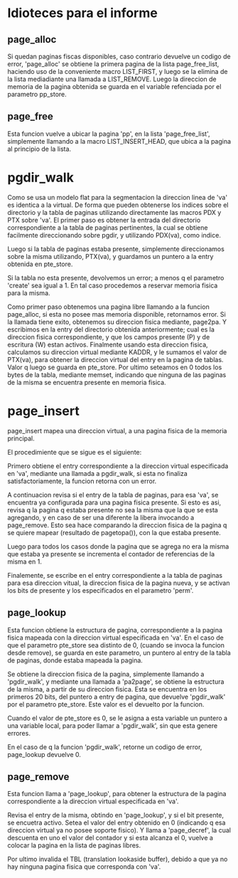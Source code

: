 # Idioteces para el informe #

## page\_alloc ##

Si quedan paginas fiscas disponibles, caso contrario devuelve un codigo de error, 'page\_alloc' se obtiene la primera pagina de la lista page\_free\_list, haciendo uso de la conveniente macro LIST\_FIRST, y luego se la elimina de la lista mediadiante una llamada a LIST\_REMOVE.
Luego la direccion de memoria de la pagina obtenida se guarda en el variable refenciada por el parametro pp\_store.


## page\_free ##

Esta funcion vuelve a ubicar la pagina 'pp', en la lista 'page\_free\_list', simplemente llamando a la macro LIST\_INSERT\_HEAD, que ubica a la pagina al principio de la lista.


# pgdir\_walk #

Como se usa un modelo flat para la segmentacion la direccion linea de 'va' es identica a la virtual.
De forma que pueden obtenerse los indices sobre el directorio y la tabla de paginas utilizando directamente las macros PDX y PTX sobre 'va'.
El primer paso es obtener la entrada del directorio correspondiente a la tabla de paginas pertinentes, la cual se obtiene facilmente direccionando sobre pgdir, y utilizando PDX(va), como indice.

Luego si la tabla de paginas estaba presente, simplemente direccionamos sobre la misma utilizando, PTX(va), y guardamos un puntero a la entry obtenida en pte\_store.

Si la tabla no esta presente, devolvemos un error; a menos q el parametro 'create' sea igual a 1. En tal caso procedemos a reservar memoria fisica para la misma.

Como primer paso obtenemos una pagina libre llamando a la funcion page\_alloc, si esta no posee mas memoria disponible, retornamos error.
Si la llamada tiene exito, obtenemos su direccion fisica mediante, page2pa. Y escribimos en la entry del directorio obtenida anteriormente; cual es la direccion fisica correspondiente, y que los campos presente (P) y de escritura (W) estan activos.
Finalmente usando esta direccion fisica, calculamos su direccion virtual mediante KADDR, y le sumamos el valor de PTX(va), para obtener la direccion virtual del entry en la pagina de tablas. Valor q luego se guarda en pte\_store.
Por ultimo seteamos en 0 todos los bytes de la tabla, mediante memset, indicando que ninguna de las paginas de la misma se encuentra presente en memoria fisica.


# page\_insert #

page\_insert mapea una direccion virtual, a una pagina fisica de la memoria principal.

El procedimiente que se sigue es el siguiente:

Primero obtiene el entry correspondiente a la direccion virtual especificada en 'va', mediante una llamada a pgdir\_walk, si esta no finaliza satisfactoriamente, la funcion retorna con un error.

A continuacion revisa si el entry de la tabla de paginas, para esa 'va', se encuentra ya configurada para una pagina fisica presente.
Si esto es asi, revisa q la pagina q estaba presente no sea la misma que la que se esta agregando, y en caso de ser una diferente la libera invocando a page\_remove. Esto sea hace comparando la direccion fisica de la pagina q se quiere mapear (resultado de pagetopa()), con la que estaba presente.

Luego para todos los casos donde la pagina que se agrega no era la misma que estaba ya presente se incrementa el contador de referencias de la misma en 1.

Finalemente, se escribe en el entry correspondiente a la tabla de paginas para esa direccion vitual, la direccion fisica de la pagina nueva, y se activan los bits de presente y los especificados en el parametro 'perm'.


## page\_lookup ##

Esta funcion obtiene la estructura de pagina, correspondiente a la pagina fisica mapeada con la direccion virtual especificada en 'va'.
En el caso de que el parametro pte\_store sea distinto de 0, (cuando se invoca la funcion desde remove), se guarda en este parametro, un puntero al entry de la tabla de paginas, donde estaba mapeada la pagina.

Se obtiene la direccion fisica de la pagina, simplemente llamando a 'pgdir\_walk', y mediante una llamada a 'pa2page', se obtiene la estructura de la misma, a partir de su direccion fisica. Esta se encuentra en los primeros 20 bits, del puntero a entry de pagina, que devuelve 'pgdir\_walk' por el parametro pte\_store. Este valor es el devuelto por la funcion.

Cuando el valor de pte\_store es 0, se le asigna a esta variable un puntero a una variable local, para poder llamar a 'pgdir\_walk', sin que esta genere errores.

En el caso de q la funcion 'pgdir\_walk', retorne un codigo de error, page\_lookup devuelve 0.


## page\_remove ##

Esta funcion llama a 'page\_lookup', para obtener la estructura de la pagina correspondiente a la direccion virtual especificada en 'va'.

Revisa el entry de la misma, obtindo en 'page\_lookup', y si el bit presente, se encuetra activo. Setea el valor del entry obtenido en 0 (indicando q esa direccion virtual ya no posee soporte fisico). Y llama a 'page\_decref', la cual descuenta en uno el valor del contador y si esta alcanza el 0, vuelve a colocar la pagina en la lista de paginas libres.

Por ultimo invalida el TBL (translation lookaside buffer), debido a que ya no hay ninguna pagina fisica que corresponda con 'va'.